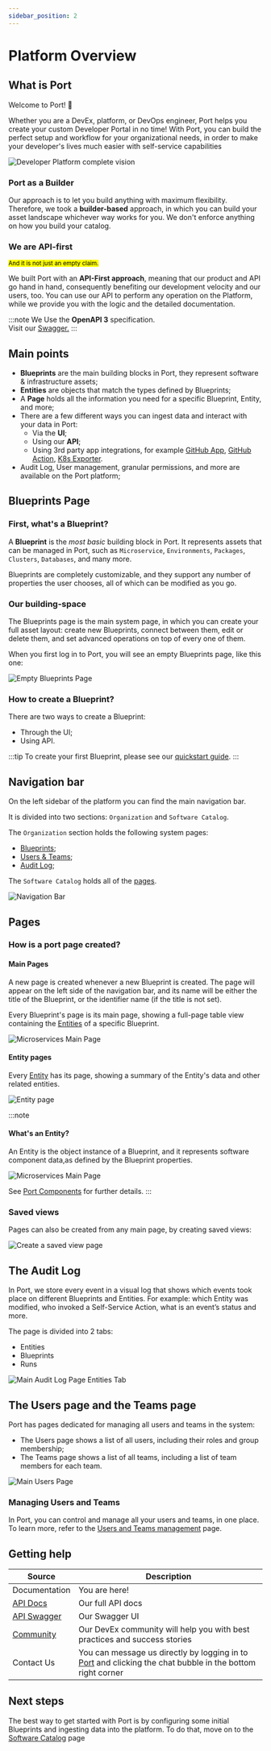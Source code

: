 ```yaml
---
sidebar_position: 2
---
```


# Platform Overview

## What is Port

Welcome to Port! :wave:

Whether you are a DevEx, platform, or DevOps engineer, Port helps you create your custom Developer Portal in no time! With Port, you can build the perfect setup and workflow for your organizational needs, in order to make your developer's lives much easier with self-service capabilities

![Developer Platform complete vision](../static/img/quickstart/platform-vision.png)

### Port as a Builder

Our approach is to let you build anything with maximum flexibility. Therefore, we took a **builder-based** approach, in which you can build your asset landscape whichever way works for you. We don't enforce anything on how you build your catalog.

### We are API-first

<sup><mark>And it is not just an empty claim.</mark></sup>

We built Port with an **API-First approach**, meaning that our product and API go hand in hand, consequently benefiting our development velocity and our users, too. You can use our API to perform any operation on the Platform, while we provide you with the logic and the detailed documentation.

:::note
We Use the **OpenAPI 3** specification.  
Visit our [Swagger.](https://api.getport.io/static/index.html#/)
:::

## Main points

- **Blueprints** are the main building blocks in Port, they represent software & infrastructure assets;
- **Entities** are objects that match the types defined by Blueprints;
- A **Page** holds all the information you need for a specific Blueprint, Entity, and more;
- There are a few different ways you can ingest data and interact with your data in Port:
  - Via the **UI**;
  - Using our **API**;
  - Using 3rd party app integrations, for example [GitHub App](./api-providers/gitops/), [GitHub Action](./api-providers/github-action.md), [K8s Exporter](./exporters/k8s-exporter/).
- Audit Log, User management, granular permissions, and more are available on the Port platform;

## Blueprints Page

### First, what's a Blueprint?

A **Blueprint** is the _most basic_ building block in Port. It represents assets that can be managed in Port, such as `Microservice`, `Environments`, `Packages`, `Clusters`, `Databases`, and many more.

Blueprints are completely customizable, and they support any number of properties the user chooses, all of which can be modified as you go.

### Our building-space

The Blueprints page is the main system page, in which you can create your full asset layout: create new Blueprints, connect between them, edit or delete them, and set advanced operations on top of every one of them.

When you first log in to Port, you will see an empty Blueprints page, like this one:

![Empty Blueprints Page](../static/img/software-catalog/EmptyBlueprintsPage.png)

### How to create a Blueprint?

There are two ways to create a Blueprint:

- Through the UI;
- Using API.

:::tip
To create your first Blueprint, please see our [quickstart guide](./quickstart.md).
:::

## Navigation bar

On the left sidebar of the platform you can find the main navigation bar.

It is divided into two sections: `Organization` and `Software Catalog`.

The `Organization` section holds the following system pages:

- [Blueprints](#first-whats-a-blueprint);
- [Users & Teams](#the-users-page-and-the-teams-page);
- [Audit Log](#the-audit-log);

The `Software Catalog` holds all of the [pages](#main-pages).

![Navigation Bar](../static/img/software-catalog/NavigationBar.png)

## Pages

### How is a port page created?

#### Main Pages

A new page is created whenever a new Blueprint is created. The page will appear on the left side of the navigation bar, and its name will be either the title of the Blueprint, or the identifier name (if the title is not set).

Every Blueprint's page is its main page, showing a full-page table view containing the [Entities](#whats-an-entity) of a specific Blueprint.

![Microservices Main Page](../static/img/software-catalog/MicroservicesMainPage.png)

#### Entity pages

Every [Entity](#whats-an-entity) has its page, showing a summary of the Entity's data and other related entities.

![Entity page](../static/img/software-catalog/EntityPageExample.png)

:::note

#### What's an Entity?

An Entity is the object instance of a Blueprint, and it represents software component data,as defined by the Blueprint properties.

![Microservices Main Page](../static/img/software-catalog/MicroservicesMainPage.png)

See [Port Components](./software-catalog/) for further details.
:::

### Saved views

Pages can also be created from any main page, by creating saved views:

![Create a saved view page](../static/img/software-catalog/SaveViewAs.gif)

## The Audit Log

In Port, we store every event in a visual log that shows which events took place on different Blueprints and Entities. For example: which Entity was modified, who invoked a Self-Service Action, what is an event’s status and more.

The page is divided into 2 tabs:

- Entities
- Blueprints
- Runs

![Main Audit Log Page Entities Tab](../static/img/software-catalog/AuditLogPage.png)

## The Users page and the Teams page

Port has pages dedicated for managing all users and teams in the system:

- The Users page shows a list of all users, including their roles and group membership;
- The Teams page shows a list of all teams, including a list of team members for each team.

![Main Users Page](../static/img/software-catalog/UsersPageExample.png)

### Managing Users and Teams

In Port, you can control and manage all your users and teams, in one place. To learn more, refer to the [Users and Teams management](./software-catalog/role-based-access-control/users-and-teams-management.md) page.

## Getting help

| Source                                                                                                  | Description                                                                                                                         |
| ------------------------------------------------------------------------------------------------------- | ----------------------------------------------------------------------------------------------------------------------------------- |
| Documentation                                                                                           | You are here!                                                                                                                       |
| [API Docs](./api-providers/rest.md)                                                                     | Our full API docs                                                                                                                   |
| [API Swagger](https://api.getport.io/static/index.html#/)                                               | Our Swagger UI                                                                                                                      |
| [Community](https://join.slack.com/t/devex-community/shared_invite/zt-1bmf5621e-GGfuJdMPK2D8UN58qL4E_g) | Our DevEx community will help you with best practices and success stories                                                           |
| Contact Us                                                                                              | You can message us directly by logging in to [Port](https://app.getport.io) and clicking the chat bubble in the bottom right corner |

## Next steps

The best way to get started with Port is by configuring some initial Blueprints and ingesting data into the platform. To do that, move on to the [Software Catalog](./software-catalog/) page
